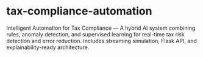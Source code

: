 # tax-compliance-automation
Intelligent Automation for Tax Compliance — A hybrid AI system combining rules, anomaly detection, and supervised learning for real-time tax risk detection and error reduction. Includes streaming simulation, Flask API, and explainability-ready architecture.
